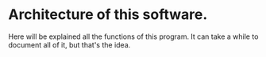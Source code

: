 # Architecture of this software.

Here will be explained all the functions of this program. 
It can take a while to document all of it, but that's the idea.

